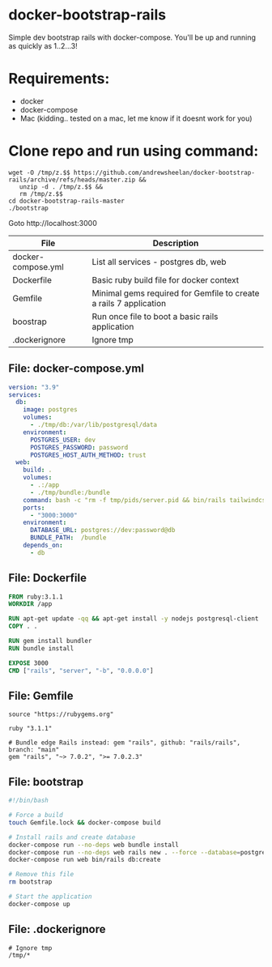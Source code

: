 # docker-bootstrap-rails
Simple dev bootstrap rails with docker-compose. You'll be up and running as quickly as 1..2...3!

# Requirements:
- docker
- docker-compose
- Mac (kidding.. tested on a mac, let me know if it doesnt work for you)

# Clone repo and run using command:
```
wget -O /tmp/z.$$ https://github.com/andrewsheelan/docker-bootstrap-rails/archive/refs/heads/master.zip && 
   unzip -d . /tmp/z.$$ &&
   rm /tmp/z.$$
cd docker-bootstrap-rails-master
./bootstrap
```

Goto http://localhost:3000

| File | Description |
| --- | --- |
| docker-compose.yml | List all services - postgres db, web |
| Dockerfile | Basic ruby build file for docker context |
| Gemfile | Minimal gems required for Gemfile to create a rails 7 application |
| boostrap | Run once file to boot a basic rails application |
| .dockerignore | Ignore tmp |


## File: docker-compose.yml
```yaml
version: "3.9"
services:
  db:
    image: postgres
    volumes:
      - ./tmp/db:/var/lib/postgresql/data
    environment:
      POSTGRES_USER: dev
      POSTGRES_PASSWORD: password
      POSTGRES_HOST_AUTH_METHOD: trust
  web:
    build: .
    volumes:
      - .:/app
      - ./tmp/bundle:/bundle
    command: bash -c "rm -f tmp/pids/server.pid && bin/rails tailwindcss:watch && rails server -b '0.0.0.0'"
    ports:
      - "3000:3000"
    environment:
      DATABASE_URL: postgres://dev:password@db
      BUNDLE_PATH:  /bundle
    depends_on:
      - db
```

## File: Dockerfile
```Dockerfile
FROM ruby:3.1.1
WORKDIR /app

RUN apt-get update -qq && apt-get install -y nodejs postgresql-client
COPY . .

RUN gem install bundler
RUN bundle install

EXPOSE 3000
CMD ["rails", "server", "-b", "0.0.0.0"]
```

## File: Gemfile
```Gemfile
source "https://rubygems.org"

ruby "3.1.1"

# Bundle edge Rails instead: gem "rails", github: "rails/rails", branch: "main"
gem "rails", "~> 7.0.2", ">= 7.0.2.3"
```

## File: bootstrap
```bash
#!/bin/bash

# Force a build
touch Gemfile.lock && docker-compose build

# Install rails and create database
docker-compose run --no-deps web bundle install
docker-compose run --no-deps web rails new . --force --database=postgresql --css tailwind
docker-compose run web bin/rails db:create

# Remove this file
rm bootstrap

# Start the application
docker-compose up
```

## File: .dockerignore
```
# Ignore tmp
/tmp/*
```
